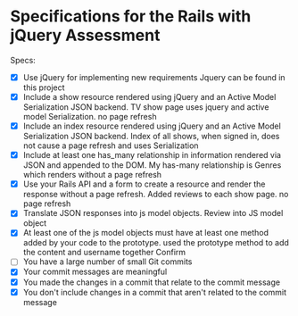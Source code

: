 # Specifications for the Rails with jQuery Assessment

Specs:
- [x] Use jQuery for implementing new requirements
  Jquery can be found in this project
- [x] Include a show resource rendered using jQuery and an Active Model Serialization JSON backend.
  TV show page uses jquery and active model Serialization. no page refresh
- [x] Include an index resource rendered using jQuery and an Active Model Serialization JSON backend.
  Index of all shows, when signed in, does not cause a page refresh and uses Serialization
- [x] Include at least one has_many relationship in information rendered via JSON and appended to the DOM.
  My has-many relationship is Genres which renders without a page refresh
- [x] Use your Rails API and a form to create a resource and render the response without a page refresh.
  Added reviews to each show page. no page refresh
- [x] Translate JSON responses into js model objects.
  Review into JS model object
- [x] At least one of the js model objects must have at least one method added by your code to the prototype.
  used the prototype method to add the content and username together
Confirm
- [ ] You have a large number of small Git commits
- [x] Your commit messages are meaningful
- [x] You made the changes in a commit that relate to the commit message
- [x] You don't include changes in a commit that aren't related to the commit message
